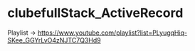 # clubefullStack_ActiveRecord
Playlist -> https://www.youtube.com/playlist?list=PLyugqHiq-SKee_GGYrLvO4zNJTC7Q3Hd9
